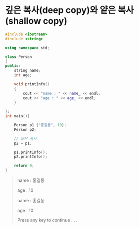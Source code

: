 # 깊은 복사(deep copy)와 얕은 복사(shallow copy)

```c++
#include <iostream>
#include <string> 

using namespace std;

class Person 
{
public:
	string name; 
	int age;		

	void printInfo()
	{
		cout << "name : " << name_ << endl;
		cout << "age : " << age_ << endl;
	}

};
int main(){

	Person p1 {"홍길동", 10};
	Person p2;

	// 얕은 복사
	p2 = p1;

	p1.printInfo();
	p2.printInfo();

	return 0;
}
```

> name : 홍길동
>
> age : 10
>
> name : 홍길동
>
> age : 10
>
> Press any key to continue . . .

